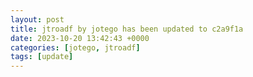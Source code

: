 ```yaml
---
layout: post
title: jtroadf by jotego has been updated to c2a9f1a
date: 2023-10-20 13:42:43 +0000
categories: [jotego, jtroadf]
tags: [update]
---
```


